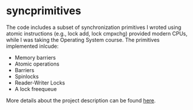# syncprimitives

The code includes a subset of synchronization primitives I wroted using atomic instructions (e.g., lock add, lock cmpxchg) provided modern CPUs, while I was taking the Operating System course. The primitives implemented inlcude: 

* Memory barriers 
* Atomic operations 
* Barriers 
* Spinlocks 
* Reader-Writer Locks 
* A lock freequeue

More details about the project description can be found [here](http://people.cs.pitt.edu/~jacklange/teaching/cs2510-f12/project1.pdf).

